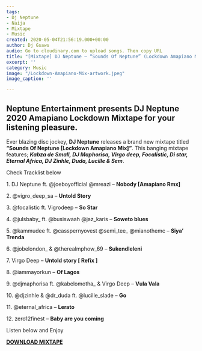 ```yaml
---
tags:
- Dj Neptune
- Naija
- Mixtape
- Music
created: 2020-05-04T21:56:19.000+00:00
author: Dj Gsaws
audio: Go to cloudinary.com to upload songs. Then copy URL
title: "[Mixtape] DJ Neptune – “Sounds Of Neptune” (Lockdown Amapiano Mix)"
excerpt: ''
category: Music
image: "/Lockdown-Amapiano-Mix-artwork.jpeg"
image_caption: ''

---
```

## Neptune Entertainment presents DJ Neptune 2020 Amapiano Lockdown Mixtape for your listening pleasure.

Ever blazing disc jockey, **DJ Neptune** releases a brand new mixtape titled **“Sounds Of Neptune \[Lockdown Amapiano Mix\]”**. This banging mixtape features; **_Kabza de Small, DJ Maphorisa, Virgo deep, Focalistic, Di star, Eternal Africa, DJ Zinhle, Duda, Lucille & Sem_**.

Check Tracklist below

1\. DJ Neptune ft. @joeboyofficial @mreazi – **Nobody \[Amapiano Rmx\]**

2\. @vigro_deep_sa – **Untold Story**

3\. @focalistic ft. Vigrodeep – **So Star**

4\. @julsbaby_ ft. @busiswaah @jaz_karis – **Soweto blues**

5\. @kammudee ft. @casspernyovest @semi_tee_ @mianothemc – **Siya’ Trenda**

6\. @jobelondon_ & @therealmphow_69 – **Sukendleleni**

7\. Virgo Deep – **Untold story \[ Refix \]**

8\. @iammayorkun – **Of Lagos**

9\. @djmaphorisa ft. @kabelomotha_ & Virgo Deep – **Vula Vala**

10\. @djzinhle & @dr_duda ft. @lucille_slade – **Go**

11\. @eternal_africa – **Lerato**

12\. zero12finest – **Baby are you coming**

Listen below and Enjoy

[**DOWNLOAD MIXTAPE**](https://tooxclusive.com/wp-content/uploads/2020/05/DJ-Neptune-Sounds-of-Neptune-Lockdown-Amapiano-Mix.mp3)